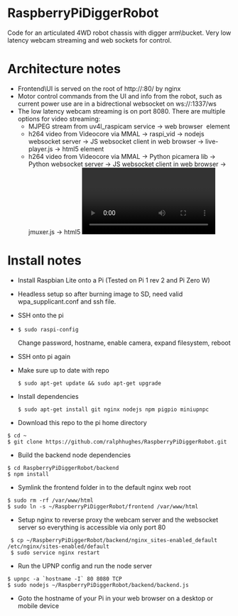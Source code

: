 # RaspberryPiDiggerRobot
Code for an articulated 4WD robot chassis with digger arm\bucket. Very low latency webcam streaming 
and web sockets for control.

# Architecture notes

- Frontend\UI is served on the root of http://<pi-hostname>:80/ by nginx
- Motor control commands from the UI and info from the robot, such as current power use 
are in a bidrectional websocket on ws://<pi-hostname>:1337/ws
- The low latency webcam streaming is on port 8080. There are multiple options for video streaming:
  - MJPEG stream from uv4l_raspicam service -> web browser <img> element
  - h264 video from Videocore via MMAL -> raspi_vid -> nodejs websocket server -> JS websocket client in web browser -> live-player.js -> html5 <canvas> element
  - h264 video from Videocore via MMAL -> Python picamera lib -> Python websocket server -> JS websocket client in web browser -> jmuxer.js -> html5 <video> element

# Install notes

* Install Raspbian Lite onto a Pi (Tested on Pi 1 rev 2 and Pi Zero W)

* Headless setup so after burning image to SD, need valid wpa_supplicant.conf and ssh file.

* SSH onto the pi

* `$ sudo raspi-config`

  Change password, hostname, enable camera, expand filesystem, reboot

* SSH onto pi again

* Make sure up to date with repo

  `$ sudo apt-get update && sudo apt-get upgrade`

* Install dependencies 

  `$ sudo apt-get install git nginx nodejs npm pigpio miniupnpc`

* Download this repo to the pi home directory
```
$ cd ~
$ git clone https://github.com/ralphhughes/RaspberryPiDiggerRobot.git
```
* Build the backend node dependencies
```
$ cd RaspberryPiDiggerRobot/backend
$ npm install
```

* Symlink the frontend folder in to the default nginx web root
```
$ sudo rm -rf /var/www/html
$ sudo ln -s ~/RaspberryPiDiggerRobot/frontend /var/www/html
```

* Setup nginx to reverse proxy the webcam server and the websocket server so everything is accessible via only port 80
```
 $ cp ~/RaspberryPiDiggerRobot/backend/nginx_sites-enabled_default /etc/nginx/sites-enabled/default
 $ sudo service nginx restart
```

* Run the UPNP config and run the node server
```
$ upnpc -a `hostname -I` 80 8080 TCP
$ sudo nodejs ~/RaspberryPiDiggerRobot/backend/backend.js
```

* Goto the hostname of your Pi in your web browser on a desktop or mobile device
